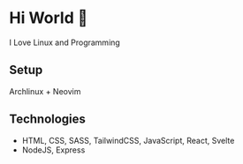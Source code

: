 # Hi World 👋
I Love Linux and Programming
## Setup

Archlinux + Neovim

## Technologies
- HTML, CSS, SASS, TailwindCSS, JavaScript, React, Svelte
- NodeJS, Express
